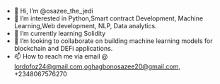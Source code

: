 - 👋 Hi, I’m @osazee_the_jedi
- 👀 I’m interested in Python,Smart contract Development, Machine Learning,Web development, NLP, Data analytics. 
- 🌱 I’m currently learning Solidity
- 💞️ I’m looking to collaborate on building machine learning models for blockchain and DEFi applications.  
- 📫 How to reach me via email @ lordofoz24@gmail.com,oghagbonosazee20@gmail.com, +2348067576270

<!---
osazeejedi/osazeejedi is a ✨ special ✨ repository because its `README.md` (this file) appears on your GitHub profile.
You can click the Preview link to take a look at your changes.
--->
